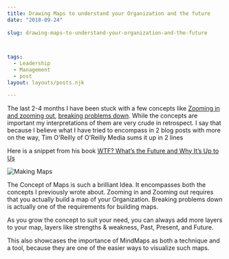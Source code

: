 ```yaml
---
title: Drawing Maps to understand your Organization and the future
date: "2018-09-24"
 
slug: drawing-maps-to-understand-your-organization-and-the-future



tags: 
  - Leadership 
  - Management 
  - post
layout: layouts/posts.njk

---
```


The last 2-4 months I have been stuck with a few concepts like [Zooming in and zooming out](/2018/07/17/zooming-in-and-zooming-out/), [breaking problems down](/2018/08/31/breaking-problems-down/). While the concepts are important my interpretations of them are very crude in retrospect. I say that because I believe what I have tried to encompass in 2 blog posts with more on the way, Tim O'Reilly of O'Reilly Media sums it up in 2 lines

Here is a snippet from his book [WTF? What’s the Future and Why It’s Up to Us](https://www.oreilly.com/tim/wtf-book.html)

![Making Maps](/assets/img_0849.jpg)

The Concept of Maps is such a brilliant Idea. It encompasses both the concepts I previously wrote about. Zooming in and Zooming out requires that you actually build a map of your Organization. Breaking problems down is actually one of the requirements for building maps.

As you grow the concept to suit your need, you can always add more layers to your map, layers like strengths & weakness, Past, Present, and Future.

This also showcases the importance of MindMaps as both a technique and a tool, because they are one of the easier ways to visualize such maps.
